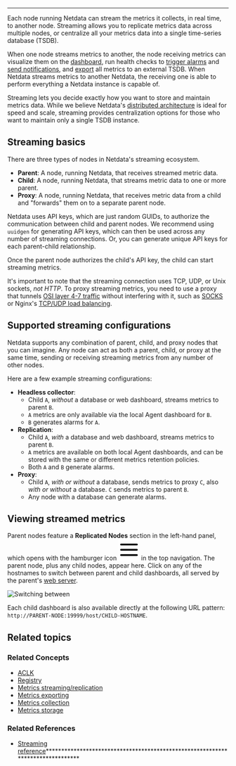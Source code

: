 <!--
title: "Metrics streaming/replication"
sidebar_label: "Metrics streaming/replication"
custom_edit_url: "https://github.com/netdata/netdata/blob/master/docs/concepts/netdata-agent/metrics-streaming-replication.md"
sidebar_position: 1300
learn_status: "Published"
learn_topic_type: "Concepts"
learn_rel_path: "netdata-agent"
learn_docs_purpose: "Explain the streaming and replication concepts"
-->

**********************************************************************

Each node running Netdata can stream the metrics it collects, in real time, to another node. Streaming allows you to
replicate metrics data across multiple nodes, or centralize all your metrics data into a single time-series database
(TSDB).

When one node streams metrics to another, the node receiving metrics can visualize them on the
[dashboard](https://github.com/netdata/learn/blob/master/docs/concepts/visualizations/dashboards.md), run health checks to [trigger
alarms](/docs/monitor/view-active-alarms.md) and [send notifications](/docs/monitor/enable-notifications.md), and
[export](/docs/export/external-databases.md) all metrics to an external TSDB. When Netdata streams metrics to another
Netdata, the receiving one is able to perform everything a Netdata instance is capable of.

Streaming lets you decide exactly how you want to store and maintain metrics data. While we believe Netdata's
[distributed architecture]([https://github.com/netdata/netdata/blob/rework-learn/docs/concepts/netdata-architecture/distributed-data-architecture.md) is ideal for speed and scale, streaming
provides centralization options for those who want to maintain only a single TSDB instance.

## Streaming basics

There are three types of nodes in Netdata's streaming ecosystem.

- **Parent**: A node, running Netdata, that receives streamed metric data.
- **Child**: A node, running Netdata, that streams metric data to one or more parent.
- **Proxy**: A node, running Netdata, that receives metric data from a child and "forwards" them on to a
  separate parent node.

Netdata uses API keys, which are just random GUIDs, to authorize the communication between child and parent nodes. We
recommend using `uuidgen` for generating API keys, which can then be used across any number of streaming connections.
Or, you can generate unique API keys for each parent-child relationship.

Once the parent node authorizes the child's API key, the child can start streaming metrics.

It's important to note that the streaming connection uses TCP, UDP, or Unix sockets, _not HTTP_. To proxy streaming
metrics, you need to use a proxy that tunnels [OSI layer 4-7
traffic](https://en.wikipedia.org/wiki/OSI_model#Layer_4:_Transport_Layer) without interfering with it, such as
[SOCKS](https://en.wikipedia.org/wiki/SOCKS) or Nginx's [TCP/UDP load
balancing](https://docs.nginx.com/nginx/admin-guide/load-balancer/tcp-udp-load-balancer/).

## Supported streaming configurations

Netdata supports any combination of parent, child, and proxy nodes that you can imagine. Any node can act as both a
parent, child, or proxy at the same time, sending or receiving streaming metrics from any number of other nodes.

Here are a few example streaming configurations:

- **Headless collector**: 
  - Child `A`, _without_ a database or web dashboard, streams metrics to parent `B`.
  - `A` metrics are only available via the local Agent dashboard for `B`.
  - `B` generates alarms for `A`.
- **Replication**: 
  - Child `A`, _with_ a database and web dashboard, streams metrics to parent `B`. 
  - `A` metrics are available on both local Agent dashboards, and can be stored with the same or different metrics
    retention policies.
  - Both `A` and `B` generate alarms.
- **Proxy**:
  - Child `A`, _with or without_ a database, sends metrics to proxy `C`, also _with or without_ a database. `C` sends
    metrics to parent `B`.
  - Any node with a database can generate alarms.

## Viewing streamed metrics

Parent nodes feature a **Replicated Nodes** section in the left-hand panel, which opens with the hamburger icon
![Hamburger icon](https://raw.githubusercontent.com/netdata/netdata-ui/master/src/components/icon/assets/hamburger.svg)
in the top navigation. The parent node, plus any child nodes, appear here. Click on any of the hostnames to switch
between parent and child dashboards, all served by the parent's [web server](/web/server/README.md).

![Switching between
](https://user-images.githubusercontent.com/1153921/110043346-761ec000-7d04-11eb-8e58-77670ba39161.gif)

Each child dashboard is also available directly at the following URL pattern:
`http://PARENT-NODE:19999/host/CHILD-HOSTNAME`.


## Related topics

### Related Concepts

- [ACLK](https://github.com/netdata/netdata/blob/rework-learn/docs/concepts/netdata-agent/aclk.md)
- [Registry](https://github.com/netdata/netdata/blob/master/docs/concepts/netdata-agent/registry.md)
- [Metrics streaming/replication](https://github.com/netdata/netdata/blob/rework-learn/docs/concepts/netdata-agent/metrics-streaming-replication.md)
- [Metrics exporting](https://github.com/netdata/netdata/blob/master/docs/concepts/netdata-agent/metrics-exporting.md)
- [Metrics collection](https://github.com/netdata/netdata/blob/master/docs/concepts/netdata-agent/metrics-collection.md)
- [Metrics storage](https://github.com/netdata/netdata/blob/master/docs/concepts/netdata-agent/metrics-storage.md)

### Related References

  - [Streaming reference](/docs/metrics-storage-management/reference-streaming.mdx)*******************************************************************************
